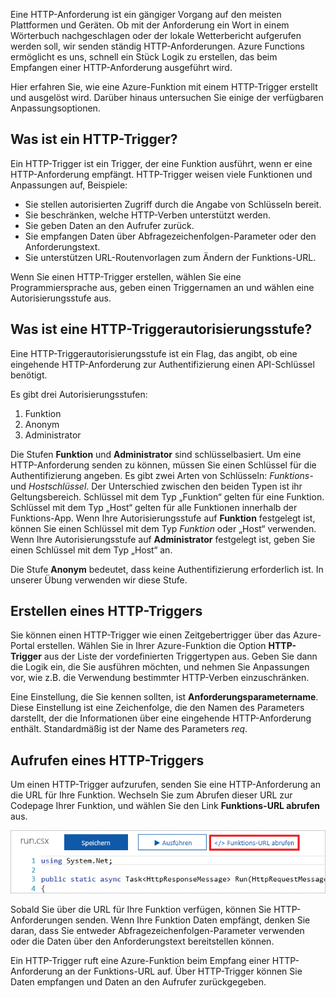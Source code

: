 Eine HTTP-Anforderung ist ein gängiger Vorgang auf den meisten Plattformen und Geräten. Ob mit der Anforderung ein Wort in einem Wörterbuch nachgeschlagen oder der lokale Wetterbericht aufgerufen werden soll, wir senden ständig HTTP-Anforderungen. Azure Functions ermöglicht es uns, schnell ein Stück Logik zu erstellen, das beim Empfangen einer HTTP-Anforderung ausgeführt wird.

Hier erfahren Sie, wie eine Azure-Funktion mit einem HTTP-Trigger erstellt und ausgelöst wird. Darüber hinaus untersuchen Sie einige der verfügbaren Anpassungsoptionen.

## <a name="what-is-an-http-trigger"></a>Was ist ein HTTP-Trigger?

Ein HTTP-Trigger ist ein Trigger, der eine Funktion ausführt, wenn er eine HTTP-Anforderung empfängt. HTTP-Trigger weisen viele Funktionen und Anpassungen auf, Beispiele:

- Sie stellen autorisierten Zugriff durch die Angabe von Schlüsseln bereit.
- Sie beschränken, welche HTTP-Verben unterstützt werden.
- Sie geben Daten an den Aufrufer zurück.
- Sie empfangen Daten über Abfragezeichenfolgen-Parameter oder den Anforderungstext.
- Sie unterstützen URL-Routenvorlagen zum Ändern der Funktions-URL.

Wenn Sie einen HTTP-Trigger erstellen, wählen Sie eine Programmiersprache aus, geben einen Triggernamen an und wählen eine Autorisierungsstufe aus.

## <a name="what-is-an-http-trigger-authorization-level"></a>Was ist eine HTTP-Triggerautorisierungsstufe?

Eine HTTP-Triggerautorisierungsstufe ist ein Flag, das angibt, ob eine eingehende HTTP-Anforderung zur Authentifizierung einen API-Schlüssel benötigt.

Es gibt drei Autorisierungsstufen:

1. Funktion
2. Anonym
3. Administrator

Die Stufen **Funktion** und **Administrator** sind schlüsselbasiert. Um eine HTTP-Anforderung senden zu können, müssen Sie einen Schlüssel für die Authentifizierung angeben. Es gibt zwei Arten von Schlüsseln: *Funktions-* und *Hostschlüssel*. Der Unterschied zwischen den beiden Typen ist ihr Geltungsbereich. Schlüssel mit dem Typ „Funktion“ gelten für eine Funktion. Schlüssel mit dem Typ „Host“ gelten für alle Funktionen innerhalb der Funktions-App. Wenn Ihre Autorisierungsstufe auf **Funktion** festgelegt ist, können Sie einen Schlüssel mit dem Typ *Funktion* oder „Host“ verwenden. Wenn Ihre Autorisierungsstufe auf **Administrator** festgelegt ist, geben Sie einen Schlüssel mit dem Typ „Host“ an.

Die Stufe **Anonym** bedeutet, dass keine Authentifizierung erforderlich ist. In unserer Übung verwenden wir diese Stufe.

## <a name="how-to-create-an-http-trigger"></a>Erstellen eines HTTP-Triggers

Sie können einen HTTP-Trigger wie einen Zeitgebertrigger über das Azure-Portal erstellen. Wählen Sie in Ihrer Azure-Funktion die Option **HTTP-Trigger** aus der Liste der vordefinierten Triggertypen aus. Geben Sie dann die Logik ein, die Sie ausführen möchten, und nehmen Sie Anpassungen vor, wie z.B. die Verwendung bestimmter HTTP-Verben einzuschränken.

Eine Einstellung, die Sie kennen sollten, ist **Anforderungsparametername**. Diese Einstellung ist eine Zeichenfolge, die den Namen des Parameters darstellt, der die Informationen über eine eingehende HTTP-Anforderung enthält. Standardmäßig ist der Name des Parameters *req*.

## <a name="how-to-invoke-an-http-trigger"></a>Aufrufen eines HTTP-Triggers

Um einen HTTP-Trigger aufzurufen, senden Sie eine HTTP-Anforderung an die URL für Ihre Funktion. Wechseln Sie zum Abrufen dieser URL zur Codepage Ihrer Funktion, und wählen Sie den Link **Funktions-URL abrufen** aus.

![Screenshot: Blatt „Funktions-App“ im Azure-Portal mit hervorgehobener Schaltfläche „Funktions-URL abrufen“ der App.](../media/5-function-url.png)

Sobald Sie über die URL für Ihre Funktion verfügen, können Sie HTTP-Anforderungen senden. Wenn Ihre Funktion Daten empfängt, denken Sie daran, dass Sie entweder Abfragezeichenfolgen-Parameter verwenden oder die Daten über den Anforderungstext bereitstellen können.

Ein HTTP-Trigger ruft eine Azure-Funktion beim Empfang einer HTTP-Anforderung an der Funktions-URL auf. Über HTTP-Trigger können Sie Daten empfangen und Daten an den Aufrufer zurückgegeben.